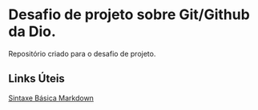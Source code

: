# Desafio de projeto sobre Git/Github da Dio.
Repositório criado para o desafio de projeto.

## Links Úteis
[Sintaxe Básica Markdown](https://www.markdownguide.org/basic-syntax/)

